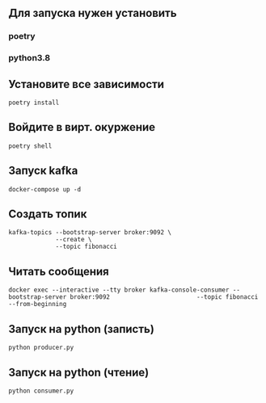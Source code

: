 ## Для запуска нужен установить
### poetry
### python3.8

## Установите все зависимости
```
poetry install
```

## Войдите в вирт. окуржение
```
poetry shell
```


## Запуск kafka
```
docker-compose up -d
```

## Создать топик
```docker exec broker \
kafka-topics --bootstrap-server broker:9092 \
             --create \
             --topic fibonacci
```

## Читать сообщения 

```
docker exec --interactive --tty broker kafka-console-consumer --bootstrap-server broker:9092                        --topic fibonacci                        --from-beginning
```


## Запуск на python (записть)

```
python producer.py
```

## Запуск на python (чтение)

```
python consumer.py
```